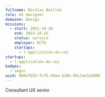 ```yaml
---
fullname: Nicolas Boillot
role: UX designer
domaine: Design
missions:
  - start: 2021-10-26
    end: 2023-10-25
    status: service
    employer: OCTO
    startups:
      - l-application-du-cej
startups:
  - l-application-du-cej
badges:
  - segur
uuid: 609a7b53-fcf5-44aa-b28e-95c2ae1e1886
---
```

Consultant UX senior